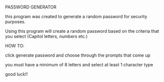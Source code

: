 PASSWORD GENERATOR

this program was created to generate a random password for security purposes. 

Using this program will create a random password based on the criteria that you select (Capitol letters, numbers etc.)

HOW TO:

click generate password and choose through the prompts that come up

you must have a minimum of 8 letters and select at least 1 character type


good luck!!